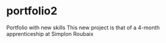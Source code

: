 # portfolio2
Portfolio with new skills
This new project is that of a 4-month apprenticeship at Simplon Roubaix

